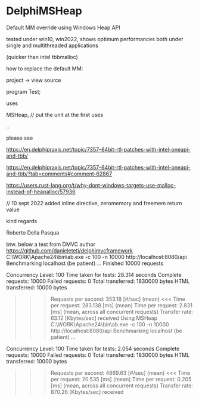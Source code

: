 # DelphiMSHeap
Default MM override using Windows Heap API

tested under win10, win2022, shows optimum performances both under single and multithreaded applications 

(quicker than intel tbbmalloc)

how to replace the default MM:

project -> view source

program Test;

uses

MSHeap, // put the unit at the first uses
  
  ..

please see

https://en.delphipraxis.net/topic/7357-64bit-rtl-patches-with-intel-oneapi-and-tbb/

https://en.delphipraxis.net/topic/7357-64bit-rtl-patches-with-intel-oneapi-and-tbb/?tab=comments#comment-62867

https://users.rust-lang.org/t/why-dont-windows-targets-use-malloc-instead-of-heapalloc/57936

// 10 sept 2022 added inline directive, zeromemory and freemem return value

kind regards

Roberto Della Pasqua


btw. below a test from DMVC author https://github.com/danieleteti/delphimvcframework
C:\WORK\Apache24\bin\ab.exe -c 100 -n 10000 http://localhost:8080/api
Benchmarking localhost (be patient)
...
Finished 10000 requests

Concurrency Level:      100
Time taken for tests:   28.314 seconds
Complete requests:      10000
Failed requests:        0
Total transferred:      1830000 bytes
HTML transferred:       10000 bytes
>>> Requests per second:    353.18 [#/sec] (mean) <<<
Time per request:       283.138 [ms] (mean)
Time per request:       2.831 [ms] (mean, across all concurrent requests)
Transfer rate:          63.12 [Kbytes/sec] received
Using MSHeap
C:\WORK\Apache24\bin\ab.exe -c 100 -n 10000 http://localhost:8080/api
Benchmarking localhost (be patient)
...

Concurrency Level:      100
Time taken for tests:   2.054 seconds
Complete requests:      10000
Failed requests:        0
Total transferred:      1830000 bytes
HTML transferred:       10000 bytes
>>> Requests per second:    4869.63 [#/sec] (mean) <<<
Time per request:       20.535 [ms] (mean)
Time per request:       0.205 [ms] (mean, across all concurrent requests)
Transfer rate:          870.26 [Kbytes/sec] received
